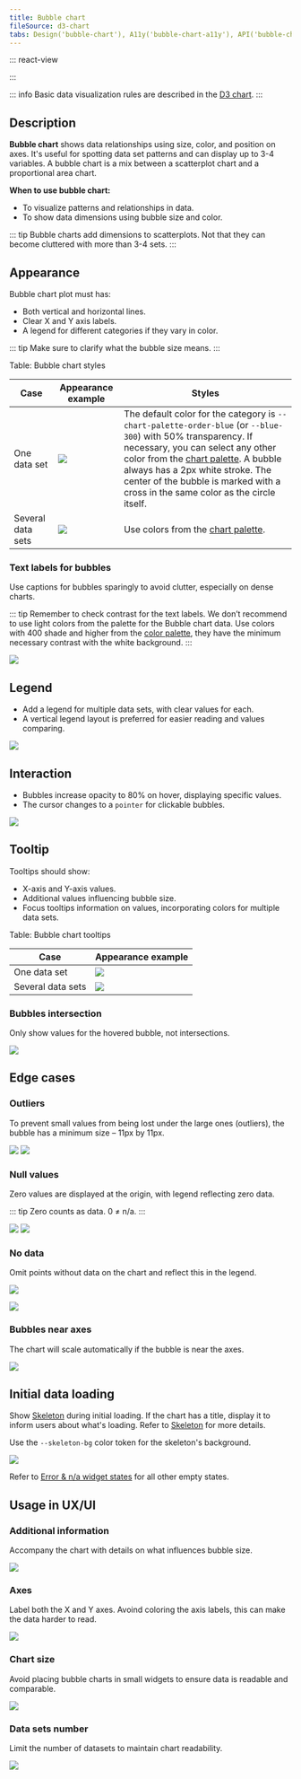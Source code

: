 ```yaml
---
title: Bubble chart
fileSource: d3-chart
tabs: Design('bubble-chart'), A11y('bubble-chart-a11y'), API('bubble-chart-api'), Examples('bubble-chart-d3-code'), Changelog('d3-chart-changelog')
---
```


::: react-view

<script lang="tsx">
import React from 'react';
import PlaygroundGeneration from '@components/PlaygroundGeneration';
import { chartPlayground } from '@components/ChartPlayground';
import { Chart, BubbleChartProps } from '@semcore/d3-chart';
import resolveColor from '@semcore/ui/utils/lib/color';

const data = [
  { x: 2, y: 3, value: 5040, label: 'label 1' },
  { x: 1, y: 9, value: 40, label: 'label 2' },
  { x: 6, y: 2, value: 45634, label: 'label 3' },
  { x: 4, y: 7, value: 245, label: 'label 4' },
  { x: 9, y: 5, value: 7462, label: 'label 5' },
];

const App = PlaygroundGeneration((preview) => {
  const { select, radio, label, bool } = preview('Chart.Line');

  const {
    direction,
    alignItems,
    showXAxis,
    showYAxis,
    showTooltip,
    showLegend,
    legendProps,
    patterns,
  } = chartPlayground({ select, radio, label, bool });

  legendProps.shape = 'Checkbox';

  const chartProps: BubbleChartProps = {
    data,
    plotWidth: 300,
    plotHeight: 200,
    direction,
    showTooltip,
    showXAxis,
    showYAxis,
    alignItems,
    patterns,
  };

  if (showLegend) {
    chartProps.legendProps = legendProps;
  } else {
    chartProps.showLegend = false;
  }

  return <Chart.Bubble {...chartProps} />;
}, {filterProps: ['data']});

</script>

:::

::: info
Basic data visualization rules are described in the [D3 chart](/data-display/d3-chart/d3-chart).
:::

## Description

**Bubble chart** shows data relationships using size, color, and position on axes. It's useful for spotting data set patterns and can display up to 3-4 variables. A bubble chart is a mix between a scatterplot chart and a proportional area chart.

**When to use bubble chart:**

- To visualize patterns and relationships in data.
- To show data dimensions using bubble size and color.

::: tip
Bubble charts add dimensions to scatterplots. Not that they can become cluttered with more than 3-4 sets.
:::

## Appearance

Bubble chart plot must has:

- Both vertical and horizontal lines.
- Clear X and Y axis labels.
- A legend for different categories if they vary in color.

::: tip
Make sure to clarify what the bubble size means.
:::

Table: Bubble chart styles

| Case             | Appearance example                                     | Styles                                                                                                                                                                                                                                                                                                           |
| ---------------- | ------------------------------------------------------ | ---------------------------------------------------------------------------------------------------------------------------------------------------------------------------------------------------------------------------------------------------------------------------------------------------------------- |
| One data set      | ![](static/positive-correlation-1.png)      | The default color for the category is `--chart-palette-order-blue` (or `--blue-300`) with 50% transparency. If necessary, you can select any other color from the [chart palette](/data-display/color-palette/color-palette). A bubble always has a 2px white stroke. The center of the bubble is marked with a cross in the same color as the circle itself. |
| Several data sets | ![](static/positive-correlation-2.png) | Use colors from the [chart palette](/data-display/color-palette/color-palette).   |

### Text labels for bubbles

Use captions for bubbles sparingly to avoid clutter, especially on dense charts.

::: tip
Remember to check contrast for the text labels. We don’t recommend to use light colors from the palette for the Bubble chart data. Use colors with 400 shade and higher from the [color palette](/data-display/color-palette/color-palette), they have the minimum necessary contrast with the white background.
:::

![](static/labels.png)

## Legend

- Add a legend for multiple data sets, with clear values for each.
- A vertical legend layout is preferred for easier reading and values comparing.

![](static/positive-correlation-2.png)

## Interaction

- Bubbles increase opacity to 80% on hover, displaying specific values.
- The cursor changes to a `pointer` for clickable bubbles.

![](static/hover-1.png)

## Tooltip

Tooltips should show:

- X-axis and Y-axis values.
- Additional values influencing bubble size.
- Focus tooltips information on values, incorporating colors for multiple data sets.

Table: Bubble chart tooltips

| Case             | Appearance example       |
| ---------------- | ------------------------ |
| One data set      | ![](static/hover-2.png) |
| Several data sets | ![](static/hover-1.png) |

### Bubbles intersection

Only show values for the hovered bubble, not intersections.

![](static/hover-1.png)

## Edge cases

### Outliers 

To prevent small values from being lost under the large ones (outliers), the bubble has a minimum size – 11px by 11px.

![](static/outliers-1.png) ![](static/outliers-2.png)

### Null values

Zero values are displayed at the origin, with legend reflecting zero data.

::: tip
Zero counts as data. 0 ≠ n/a.
:::

![](static/null-1.png) ![](static/null-2.png)

### No data

Omit points without data on the chart and reflect this in the legend.

![](static/n-a-1.png)

![](static/n-a-2.png)

### Bubbles near axes

The chart will scale automatically if the bubble is near the axes.

![](static/cut.png)

## Initial data loading

Show [Skeleton](/components/skeleton/skeleton) during initial loading. If the chart has a title, display it to inform users about what's loading. Refer to [Skeleton](/components/skeleton/skeleton) for more details.

Use the `--skeleton-bg` color token for the skeleton's background.         

![](static/bubble-chart-skeleton.png)

Refer to [Error & n/a widget states](/components/widget-empty/widget-empty) for all other empty states.

## Usage in UX/UI

### Additional information

Accompany the chart with details on what influences bubble size.

![](static/ux-1.png)

### Axes

Label both the X and Y axes. Avoind coloring the axis labels, this can make the data harder to read.

![](static/color-yes-no.png)

### Chart size

Avoid placing bubble charts in small widgets to ensure data is readable and comparable.

![](static/size-yes-no.png)

### Data sets number

Limit the number of datasets to maintain chart readability.

![](static/categories-yes-no.png)

